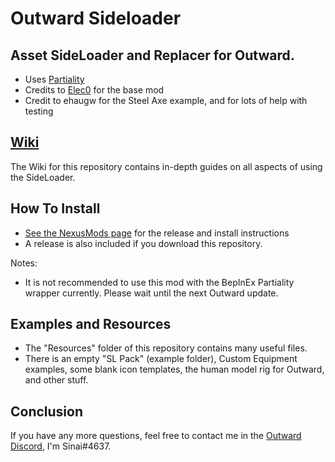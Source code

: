 # Outward Sideloader

## Asset SideLoader and Replacer for Outward.

* Uses [Partiality](https://github.com/PartialityModding/PartialityLauncher/releases)
* Credits to [Elec0](https://github.com/Elec0) for the base mod
* Credit to ehaugw for the Steel Axe example, and for lots of help with testing

## [Wiki](https://github.com/sinaioutlander/Outward-Sideloader/wiki) ##

The Wiki for this repository contains in-depth guides on all aspects of using the SideLoader.

## How To Install ##

* [See the NexusMods page](https://www.nexusmods.com/outward/mods/96) for the release and install instructions
* A release is also included if you download this repository.

Notes: 
* It is not recommended to use this mod with the BepInEx Partiality wrapper currently. Please wait until the next Outward update.

## Examples and Resources ##

* The "Resources" folder of this repository contains many useful files.
* There is an empty "SL Pack" (example folder), Custom Equipment examples, some blank icon templates, the human model rig for Outward, and other stuff. 

## Conclusion ##

If you have any more questions, feel free to contact me in the [Outward Discord](discord.gg/outward), I'm Sinai#4637.
